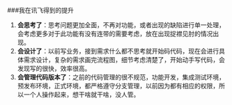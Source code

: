 ###我在讯飞得到的提升

1. **会思考了**：思考问题更加全面，不再对功能，或者出现的缺陷进行单一处理，会考虑更多对于此功能有没有连带的需要考虑，放在出现捉襟见肘的情况出现。
2. **会设计了**：以前写业务，接到需求什么都不思考就开始码代码，现在会进行具体需求设计，复杂的需求画完流程图，细节考虑清楚了，开始动手写代码，会发现写的很快，效率很高。
3. **会管理代码版本了**：之前的代码管理的很不规范，功能开发，集成测试环境，预发布环境，正式环境，都严格遵守分支管理，以前因为都有相应的权限，所以一个人操作起来，想干啥就干啥，没人管。